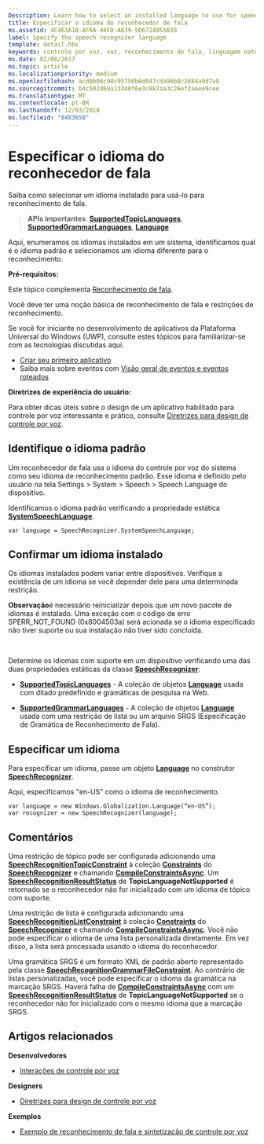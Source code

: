 ```yaml
---
Description: Learn how to select an installed language to use for speech recognition.
title: Especificar o idioma do reconhecedor de fala
ms.assetid: 4C463A1B-AF6A-46FD-A839-5D6724955B38
label: Specify the speech recognizer language
template: detail.hbs
keywords: controle por voz, voz, reconhecimento de fala, linguagem natural, ditado, entrada, interação do usuário
ms.date: 02/08/2017
ms.topic: article
ms.localizationpriority: medium
ms.openlocfilehash: acd8b06c98c95750b6d047cda96b8c2884a9d7a9
ms.sourcegitcommit: b4c502d69a13340f6e3c887aa3c26ef2aeee9cee
ms.translationtype: MT
ms.contentlocale: pt-BR
ms.lasthandoff: 12/03/2018
ms.locfileid: "8483650"
---
```

# <a name="specify-the-speech-recognizer-language"></a>Especificar o idioma do reconhecedor de fala


Saiba como selecionar um idioma instalado para usá-lo para reconhecimento de fala.

> **APIs importantes**: [**SupportedTopicLanguages**](https://msdn.microsoft.com/library/windows/apps/dn653251), [**SupportedGrammarLanguages**](https://msdn.microsoft.com/library/windows/apps/dn653250), [**Language**](https://msdn.microsoft.com/library/windows/apps/br206804)


Aqui, enumeramos os idiomas instalados em um sistema, identificamos qual é o idioma padrão e selecionamos um idioma diferente para o reconhecimento.

**Pré-requisitos:**

Este tópico complementa [Reconhecimento de fala](speech-recognition.md).

Você deve ter uma noção básica de reconhecimento de fala e restrições de reconhecimento.

Se você for iniciante no desenvolvimento de aplicativos da Plataforma Universal do Windows (UWP), consulte estes tópicos para familiarizar-se com as tecnologias discutidas aqui.

-   [Criar seu primeiro aplicativo](https://msdn.microsoft.com/library/windows/apps/bg124288)
-   Saiba mais sobre eventos com [Visão geral de eventos e eventos roteados](https://msdn.microsoft.com/library/windows/apps/mt185584)

**Diretrizes de experiência do usuário:**

Para obter dicas úteis sobre o design de um aplicativo habilitado para controle por voz interessante e prático, consulte [Diretrizes para design de controle por voz](https://msdn.microsoft.com/library/windows/apps/dn596121).

## <a name="identify-the-default-language"></a>Identifique o idioma padrão


Um reconhecedor de fala usa o idioma do controle por voz do sistema como seu idioma de reconhecimento padrão. Esse idioma é definido pelo usuário na tela Settings &gt; System &gt; Speech &gt; Speech Language do dispositivo.

Identificamos o idioma padrão verificando a propriedade estática [**SystemSpeechLanguage**](https://msdn.microsoft.com/library/windows/apps/dn653252).

```CSharp
var language = SpeechRecognizer.SystemSpeechLanguage; 
```

## <a name="confirm-an-installed-language"></a>Confirmar um idioma instalado


Os idiomas instalados podem variar entre dispositivos. Verifique a existência de um idioma se você depender dele para uma determinada restrição.

**Observação**é necessário reinicializar depois que um novo pacote de idiomas é instalado. Uma exceção com o código de erro SPERR\_NOT\_FOUND (0x8004503a) será acionada se o idioma especificado não tiver suporte ou sua instalação não tiver sido concluída.

 

Determine os idiomas com suporte em um dispositivo verificando uma das duas propriedades estáticas da classe [**SpeechRecognizer**](https://msdn.microsoft.com/library/windows/apps/dn653226):

-   [**SupportedTopicLanguages**](https://msdn.microsoft.com/library/windows/apps/dn653251) - A coleção de objetos [**Language**](https://msdn.microsoft.com/library/windows/apps/br206804) usada com ditado predefinido e gramáticas de pesquisa na Web.

-   [**SupportedGrammarLanguages**](https://msdn.microsoft.com/library/windows/apps/dn653250) - A coleção de objetos [**Language**](https://msdn.microsoft.com/library/windows/apps/br206804) usada com uma restrição de lista ou um arquivo SRGS (Especificação de Gramática de Reconhecimento de Fala).

## <a name="specify-a-language"></a>Especificar um idioma


Para especificar um idioma, passe um objeto [**Language**](https://msdn.microsoft.com/library/windows/apps/br206804) no construtor [**SpeechRecognizer**](https://msdn.microsoft.com/library/windows/apps/dn653226).

Aqui, especificamos "en-US" como o idioma de reconhecimento.


```CSharp
var language = new Windows.Globalization.Language(“en-US”); 
var recognizer = new SpeechRecognizer(language); 
```

## <a name="remarks"></a>Comentários


Uma restrição de tópico pode ser configurada adicionando uma [**SpeechRecognitionTopicConstraint**](https://msdn.microsoft.com/library/windows/apps/dn631446) à coleção [**Constraints**](https://msdn.microsoft.com/library/windows/apps/dn653241) do [**SpeechRecognizer**](https://msdn.microsoft.com/library/windows/apps/dn653226) e chamando [**CompileConstraintsAsync**](https://msdn.microsoft.com/library/windows/apps/dn653240). Um [**SpeechRecognitionResultStatus**](https://msdn.microsoft.com/library/windows/apps/dn631433) de **TopicLanguageNotSupported** é retornado se o reconhecedor não for inicializado com um idioma de tópico com suporte.

Uma restrição de lista é configurada adicionando uma [**SpeechRecognitionListConstraint**](https://msdn.microsoft.com/library/windows/apps/dn631421) à coleção [**Constraints**](https://msdn.microsoft.com/library/windows/apps/dn653241) do [**SpeechRecognizer**](https://msdn.microsoft.com/library/windows/apps/dn653226) e chamando [**CompileConstraintsAsync**](https://msdn.microsoft.com/library/windows/apps/dn653240). Você não pode especificar o idioma de uma lista personalizada diretamente. Em vez disso, a lista será processada usando o idioma do reconhecedor.

Uma gramática SRGS é um formato XML de padrão aberto representado pela classe [**SpeechRecognitionGrammarFileConstraint**](https://msdn.microsoft.com/library/windows/apps/dn631412). Ao contrário de listas personalizadas, você pode especificar o idioma da gramática na marcação SRGS. Haverá falha de [**CompileConstraintsAsync**](https://msdn.microsoft.com/library/windows/apps/dn653240) com um [**SpeechRecognitionResultStatus**](https://msdn.microsoft.com/library/windows/apps/dn631433) de **TopicLanguageNotSupported** se o reconhecedor não for inicializado com o mesmo idioma que a marcação SRGS.

## <a name="related-articles"></a>Artigos relacionados

**Desenvolvedores**

* [Interações de controle por voz](speech-interactions.md)

**Designers**

* [Diretrizes para design de controle por voz](https://msdn.microsoft.com/library/windows/apps/dn596121)

**Exemplos**

* [Exemplo de reconhecimento de fala e sintetização de controle por voz](http://go.microsoft.com/fwlink/p/?LinkID=619897)
 

 





